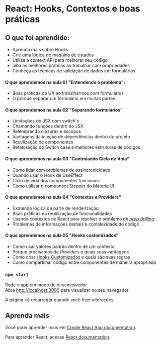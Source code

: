 # React: Hooks, Contextos e boas práticas

## O que foi aprendido:

- Aprenda mais sobre Hooks
- Crie uma lógica de maquina de estados
- Utilize a context API para melhorar seu código
- aiba as melhores práticas ao trabalhar com propriedades
- Conheça as técnicas de validação de dados em formulários

#### O que aprendemos na aula 01 "Entendendo o problema":

- Boas práticas de UX ao trabalharmos com formulários
- O porquê separar um formulário em muitas partes

#### O que aprendemos na aula 02 "Separando formulários"

- Limitações do JSX com switch's
- Chamando funções dentro do JSX
- Relembrando closures e escopos
- Vantagens da injeção de dependências dentro do projeto
- Reutilização de componentes
- Refatoração do Switch case e melhores estruturas de códigos

#### O que aprendemos na aula 03 "Controlando Ciclo de Vida"

- Como lidar com problemas de assincronicidade
- Quando usar o Hook de UseEffect
- Ciclo de vida dos componentes funcionais
- Como utilizar o component Stepper do MaterialUI

#### O que aprendemos na aula 04 "Contextos e Providers"

- Extraindo lógica da parte de renderização
- Boas práticas na reutilização de funcionalidades
- Usando contextos no React para resolver o problema de <i>[prop drilling](https://www.alura.com.br/artigos/prop-drilling-no-react-js)</i>
- Problemas de informações demais e complexidade de código

#### O que aprendemos na aula 05 "Hooks customizados"

- Como usar valores padrão dentro de um contexto
- Porque precisamos de <i>Providers</i> e quais suas vantagens
- Como criar [Hooks Customizados](https://pt-br.reactjs.org/docs/hooks-custom.html) e quais são suas regras
- Como compartilhar código entre componentes de maneira apropriada

### `npm start`

Rode o app em modo de desenvolvedor\
Abra [http://localhost:3000](http://localhost:3000) para visualizar no seu navegador

A página irá recarregar quando você fizer alterações

## Aprenda mais

Você pode aprender mais em [Create React App documentation](https://facebook.github.io/create-react-app/docs/getting-started).

Para aprender React, acesse [React documentation](https://reactjs.org/).
